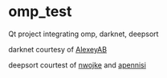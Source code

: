 # omp_test
Qt project integrating omp, darknet, deepsort


darknet courtesy of <a href=https://github.com/AlexeyAB/darknet>AlexeyAB</a>

deepsort courtest of <a href=https://github.com/nwojke/deep_sort>nwojke</a> and <a href=https://github.com/apennisi/deep_sort>apennisi</a>
